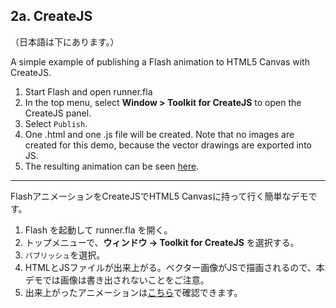 2a. CreateJS
----

（日本語は下にあります。）

A simple example of publishing a Flash animation to HTML5 Canvas with CreateJS.  

1. Start Flash and open runner.fla
3. In the top menu, select **Window > Toolkit for CreateJS** to open the CreateJS panel.
4. Select `Publish`.
5. One .html and one .js file will be created. Note that no images are created for this demo, because the vector drawings are exported into JS.
6. The resulting animation can be seen [here][1].

---

FlashアニメーションをCreateJSでHTML5 Canvasに持って行く簡単なデモです。

1. Flash を起動して runner.fla を開く。
3. トップメニューで、**ウィンドウ → Toolkit for CreateJS** を選択する。
4. `パブリッシュ`を選択。
5. HTMLとJSファイルが出来上がる。ベクター画像がJSで描画されるので、本デモでは画像は書き出されないことをご注意。
1. 出来上がったアニメーションは[こちら][1]で確認できます。


  [1]: http://htmlpreview.github.com/?https://github.com/andyhall/Flash-HTML-demos/blob/master/2a-createJS/runner.html "title"